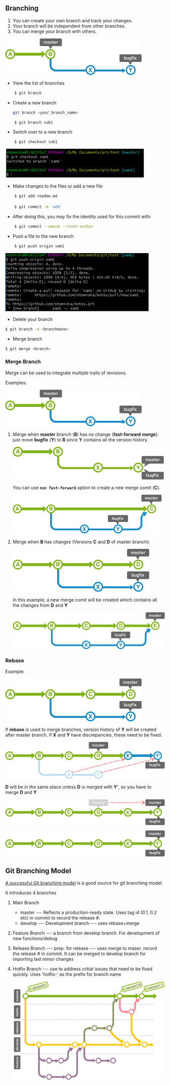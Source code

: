 
## Branching

1. You can create your own branch and track your changes.
2. Your branch will be independent from other branches.
3. You can merge your branch with others.

![](images/intro11.png)

* View the list of branches


```bash
    $ git branch
```

* Create a new branch

  ```bash
  git branch <your_branch_name>
  ```


```bash
    $ git branch sub1
```

* Switch over to a new branch


```bash
    $ git checkout sub1
```

   ![](images/intro8.png)

* Make changes to the files or add a new file


```bash
    $ git add readme.md

    $ git commit -m 'add'
```

* After doing this, you may fix the identity used for this commit with:


```bash
    $ git commit --amend --reset-author
```

* Push a file to the new branch


```bash
    $ git push origin sam1
```

![](images/intro9.png)

* Delete your branch


```bash
$ git branch -d <branchmane>
```

* Merge branch


```bash
$ git merge <branch>
```

### Merge Branch

Merge can be used to integrate multiple trails of revisions.

Examples:

![](images/intro11.png)

1. Merge when **master** branch (**B**) has no change (**fast-forward merge**): just move **bugfix** (**Y**) to **B** since **Y** contains all the version history.

    ![](images/intro12.png)

    You can use **`non fast-forward`** option to create a new merge comit (**C**).

    ![](images/intro15.png)

2. Merge when **B** has changes (Versions **C** and **D** of master branch):

    ![](images/intro13.png)

    In this example, a new merge comit will be created which contains all the changes from **D** and **Y**

    ![](images/intro14.png)


### Rebase

Example:

   ![](images/intro13.png)

   If **rebase** is used to merge branches, version history of **Y** will be created after master branch. If **X** and **Y**  have discrepancies, these need to be fixed.



   ![](images/intro17.png)

   **D** will be in the same place unless **D** is merged with **Y'**, so you have to merge **D** and **Y**

   ![](images/intro18.png)

   ![](images/intro16.png)

## Git Branching Model

[A successful Git branching model](http://nvie.com/posts/a-successful-git-branching-model/) is a good source for git branching model.

It introduces 4 branches

1. Main Branch
    * master --- Reflects a production-ready state. Uses tag id (0.1, 0.2 etc) in commit to record the release #.
    * develop --- Development branch --- uses rebase+merge
2. Feature Branch --- a branch from develop branch. For development of new functions/debug
3. Release Branch --- prep. for release --- uses merge to maser. record the release # in commit. It can be merged to develop branch for importing last minor changes
4. Hotfix Branch --- use to address critial issues that need to be fixed quickly. Uses 'hotfix-' as the prefix for branch name

   ![](images/intro19.png)
